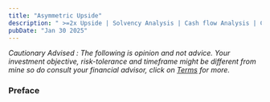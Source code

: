 ```yaml
---
title: "Asymmetric Upside"
description: " >=2x Upside | Solvency Analysis | Cash flow Analysis | Cyclicality | Management capabilities | Durability of Moat"
pubDate: "Jan 30 2025"
---
```


*Cautionary Advised : 
The following is opinion and not advice. Your investment objective, risk-tolerance and timeframe might be different from mine so do consult your financial advisor, click on [Terms](/terms) for more.*

### Preface






